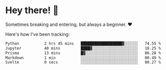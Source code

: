 # Hey there! 👋
Sometimes breaking and entering, but always a beginner. ❤️

Here's how I've been tracking:
<!--START_SECTION:waka-->

```txt
Python           2 hrs 45 mins   ██████████████████▓░░░░░░   74.55 %
Jupyter          40 mins         ████▓░░░░░░░░░░░░░░░░░░░░   18.25 %
Prisma           13 mins         █▓░░░░░░░░░░░░░░░░░░░░░░░   06.28 %
Markdown         1 min           ░░░░░░░░░░░░░░░░░░░░░░░░░   00.49 %
Svelte           0 secs          ░░░░░░░░░░░░░░░░░░░░░░░░░   00.27 %
```

<!--END_SECTION:waka-->
